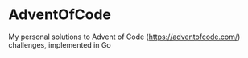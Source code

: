 # AdventOfCode
My personal solutions to Advent of Code (https://adventofcode.com/) challenges, implemented in Go
